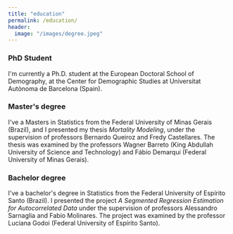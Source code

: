 ```yaml
---
title: "education"
permalink: /education/
header:
  image: "/images/degree.jpeg"
---
```


### PhD Student
I'm currently a Ph.D. student at the European Doctoral School of Demography, at the Center for Demographic Studies at Universitat Autònoma de Barcelona (Spain).

### Master's degree
I've a Masters in Statistics from the Federal University of Minas Gerais (Brazil), and I presented my thesis _Mortality Modeling_, under the supervision of professors Bernardo Queiroz and Fredy Castellares. The thesis was examined by the professors Wagner Barreto (King Abdullah University of Science and Technology) and Fábio Demarqui (Federal University of Minas Gerais).

### Bachelor degree
I've a bachelor's degree in Statistics from the Federal University of Espírito Santo (Brazil). I presented the project _A Segmented Regression Estimation for Autocorrelated Data_ under the supervision of professors Alessandro Sarnaglia and Fabio Molinares. The project was examined by the professor Luciana Godoi (Federal University of Espírito Santo).
